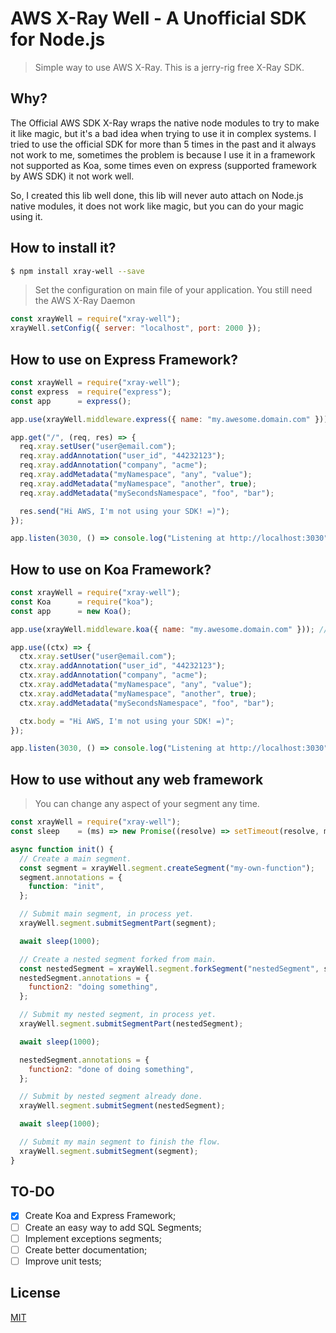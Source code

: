 # AWS X-Ray Well - A Unofficial SDK for Node.js
> Simple way to use AWS X-Ray. This is a jerry-rig free X-Ray SDK.

## Why?

The Official AWS SDK X-Ray wraps the native node modules to try to make it like magic, but it's a bad idea when trying to use it in complex systems. I tried to use the official SDK for more than 5 times in the past and it always not work to me, sometimes the problem is because I use it in a framework not supported as Koa, some times even on express (supported framework by AWS SDK) it not work well.

So, I created this lib well done, this lib will never auto attach on Node.js native modules, it does not work like magic, but you can do your magic using it.

## How to install it?

```bash
$ npm install xray-well --save
```

> Set the configuration on main file of your application. You still need the AWS X-Ray Daemon
```javascript
const xrayWell = require("xray-well");
xrayWell.setConfig({ server: "localhost", port: 2000 });
```

## How to use on Express Framework?

```javascript
const xrayWell = require("xray-well");
const express  = require("express");
const app      = express();

app.use(xrayWell.middleware.express({ name: "my.awesome.domain.com" })); // Add it before any another middleware

app.get("/", (req, res) => {
  req.xray.setUser("user@email.com");
  req.xray.addAnnotation("user_id", "44232123");
  req.xray.addAnnotation("company", "acme");
  req.xray.addMetadata("myNamespace", "any", "value");
  req.xray.addMetadata("myNamespace", "another", true);
  req.xray.addMetadata("mySecondsNamespace", "foo", "bar");

  res.send("Hi AWS, I'm not using your SDK! =)");
});

app.listen(3030, () => console.log("Listening at http://localhost:3030"));

```

## How to use on Koa Framework?

```javascript
const xrayWell = require("xray-well");
const Koa      = require("koa");
const app      = new Koa();

app.use(xrayWell.middleware.koa({ name: "my.awesome.domain.com" })); // Add it before any another middleware

app.use((ctx) => {
  ctx.xray.setUser("user@email.com");
  ctx.xray.addAnnotation("user_id", "44232123");
  ctx.xray.addAnnotation("company", "acme");
  ctx.xray.addMetadata("myNamespace", "any", "value");
  ctx.xray.addMetadata("myNamespace", "another", true);
  ctx.xray.addMetadata("mySecondsNamespace", "foo", "bar");

  ctx.body = "Hi AWS, I'm not using your SDK! =)";
});

app.listen(3030, () => console.log("Listening at http://localhost:3030"));

```

## How to use without any web framework

> You can change any aspect of your segment any time.
```javascript
const xrayWell = require("xray-well");
const sleep    = (ms) => new Promise((resolve) => setTimeout(resolve, ms));

async function init() {
  // Create a main segment.
  const segment = xrayWell.segment.createSegment("my-own-function");
  segment.annotations = {
    function: "init",
  };

  // Submit main segment, in process yet.
  xrayWell.segment.submitSegmentPart(segment);

  await sleep(1000);

  // Create a nested segment forked from main.
  const nestedSegment = xrayWell.segment.forkSegment("nestedSegment", segment);
  nestedSegment.annotations = {
    function2: "doing something",
  };

  // Submit my nested segment, in process yet.
  xrayWell.segment.submitSegmentPart(nestedSegment);

  await sleep(1000);

  nestedSegment.annotations = {
    function2: "done of doing something",
  };

  // Submit by nested segment already done.
  xrayWell.segment.submitSegment(nestedSegment);

  await sleep(1000);

  // Submit my main segment to finish the flow.
  xrayWell.segment.submitSegment(segment);
}
```

## TO-DO
- [x] Create Koa and Express Framework;
- [ ] Create an easy way to add SQL Segments;
- [ ] Implement exceptions segments;
- [ ] Create better documentation;
- [ ] Improve unit tests;

## License

  [MIT](LICENSE)
